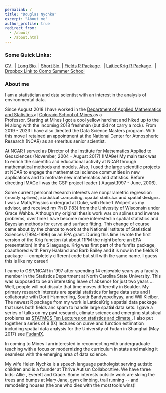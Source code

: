 ```yaml
---
permalink: /
title: "Douglas Nychka"
excerpt: "About me"
author_profile: true
redirect_from: 
  - /about/
  - /about.html
---
```


<h3>Some Quick Links:</h3>

<p><strong></strong></p>
<a href="https://dnychka.github.io/cv/"> CV </a>&nbsp; |
<a href="https://dnychka.github.io/files/NychkaBio.txt">Long Bio </a>&nbsp;|
<a href="https://dnychka.github.io/files/NychkaBioShort.txt">Short Bio </a>&nbsp;|
 <a href="https://github.com/dnychka/fieldsRPackage">Fields R Package </a>&nbsp; | 
<a href="https://dnychka.github.io/portfolio/LatticeKrig">  LatticeKrig R Package </a> &nbsp; |
<a href="https://www.dropbox.com/scl/fo/286q0tqqrr69o7q0nm1hk/APutn9YL9Qx2ZnR49O2D05c?rlkey=ko6apdhoy4gj5isprisw7k2o3&dl=0"> Dropbox Link to Como Summer School </a>


<h3>About me</h3>

I am a statistician and data scientist with an interest in the analysis  of environmental data. 

Since  August 2018 I have worked in the 
<a href="http://inside.mines.edu/AMS-home"> Department of Applied
Mathematics and Statistics </a> at <a href="http://inside.mines.edu/AMS-home">  Colorado School of Mines
</a>
as a  
Professor. Starting at Mines I got a cool yellow hard hat and hiked
up 
to the M along with the incoming 2018 freshman (but did not carry a rock).
From 2019 - 2023 I have also directed the Data Science Masters
program.  With this move I retained an
appointment at the National Center for Atmospheric Research (NCAR) as
an emeritus senior scientist.

At NCAR I served as  Director of the Institute for Mathematics Applied
to Geosciences (November, 2004 - August 2017) (IMAGe)  My main task
was to enrich the scientific and educational activity at NCAR through
mathematical methods and models. Also, I used the large scientific
projects at NCAR to engage the mathematical science communities in new
applications and to motivate new mathematics and statistics. Before
directing IMAGe I was the GSP project leader ( August,1997 - June, 2006).

Some current personal research interests are nonparametric regression
(mostly splines), statistical computing, spatial statistics and
spatial designs. I was a Math/Physics undergrad at Duke, with Robert
Wolpert as my advisor, and received my Ph D ('83) from the University
of Wisconsin under Grace Wahba. Although my original thesis work was
on splines and inverse problems, over time I have become more
interested in spatial statistics and Bayesian methods for curve and
surface fitting. This change of course came about by the chance to
work at the National Institute of Statistical Sciences (1994-1996) on
an EPA grant. During this time I wrote the first version of the Krig
function (at about 11PM the night before an EPA presentation) in the S
language. Krig was first part of the funfits package, coauthored with
Perry Haaland and Barb Bailey and it is now in the fields R package --
completely different code but still with the same name. I guess this
is like my career!

I came to GSP/NCAR in 1997 after spending 14 enjoyable years as a
faculty member in the Statistics Department at North Carolina State
University. This was supposed to be an interesting leave of absence
for just two years ... Well, people will not dispute that time moves
differently in Boulder. My primary research interests are spatial
statistics for large data sets and I collaborate with Dorit Hammerling, Soutir Bandyopadhyay, and Will Kleiber. The newest R
package from my work is LatticeKrig a spatial data package that uses
both fields and spam to handle large spatial data sets.  I gave a
series of talks on my past research, climate science and emerging
statistical problems as 
 <a href="https://www.statmos.washington.edu/?p=42"> STATMOS Ten Lectures on statistics and
climate </a>. I also put together a series of 9 (IX)
lectures on curve and function estimation including spatial data analysis
for the University of Fudan in Shanghai (May 2017) see 
<a
href="https://drive.google.com/open?id=1JJtOVblrvGCDTGLMn4z3g9aBG50gT4Hj">FudanIX</a>.

In coming to Mines I am interested in reconnecting with undergraduate
teaching with a focus on modernizing the curriculum in stats and
making it seamless with the emerging area of data science.


My wife Helen Nychka is a speech language pathologist serving autistic
children and is a founder at Thrive Autism Collaborative. We have three kids: Allie , Everett  and Grace. Some interests outside work are skiing the trees and bumps at Mary Jane, gym climbing, trail running -- and remodeling houses (the one who dies with the most tools wins)! 
